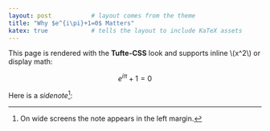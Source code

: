 ```yaml
---
layout: post           # layout comes from the theme
title: "Why $e^{i\pi}+1=0$ Matters"
katex: true            # tells the layout to include KaTeX assets
---
```


This page is rendered with the **Tufte-CSS** look and supports inline \\(x^2\\) or
display math:

$$
e^{i\pi} + 1 = 0
$$

Here is a *sidenote*[^sn]:

[^sn]: On wide screens the note appears in the left margin.
